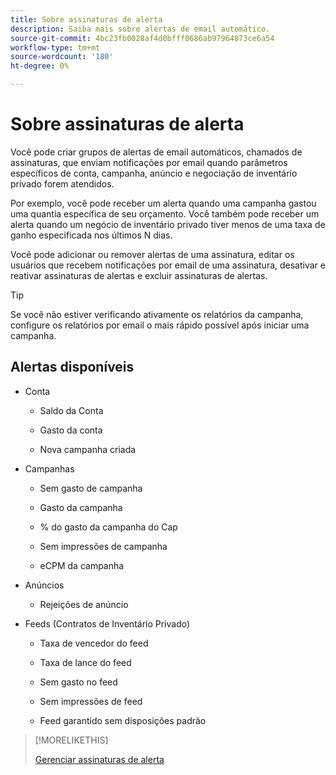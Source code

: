 ```yaml
---
title: Sobre assinaturas de alerta
description: Saiba mais sobre alertas de email automático.
source-git-commit: 4bc23fb0028af4d0bfff0686ab97964873ce6a54
workflow-type: tm+mt
source-wordcount: '180'
ht-degree: 0%

---
```


# Sobre assinaturas de alerta

Você pode criar grupos de alertas de email automáticos, chamados de assinaturas, que enviam notificações por email quando parâmetros específicos de conta, campanha, anúncio e negociação de inventário privado forem atendidos.

Por exemplo, você pode receber um alerta quando uma campanha gastou uma quantia específica de seu orçamento. Você também pode receber um alerta quando um negócio de inventário privado tiver menos de uma taxa de ganho especificada nos últimos N dias.

Você pode adicionar ou remover alertas de uma assinatura, editar os usuários que recebem notificações por email de uma assinatura, desativar e reativar assinaturas de alertas e excluir assinaturas de alertas.

>[!TIP]
>
> Se você não estiver verificando ativamente os relatórios da campanha, configure os relatórios por email o mais rápido possível após iniciar uma campanha.

## Alertas disponíveis

* Conta

   * Saldo da Conta

   * Gasto da conta

   * Nova campanha criada

* Campanhas

   * Sem gasto de campanha

   * Gasto da campanha

   * % do gasto da campanha do Cap

   * Sem impressões de campanha

   * eCPM da campanha

* Anúncios

   * Rejeições de anúncio

* Feeds (Contratos de Inventário Privado)

   * Taxa de vencedor do feed

   * Taxa de lance do feed

   * Sem gasto no feed

   * Sem impressões de feed

   * Feed garantido sem disposições padrão

>[!MORELIKETHIS]
>
>[Gerenciar assinaturas de alerta](alerts-manage.md)
